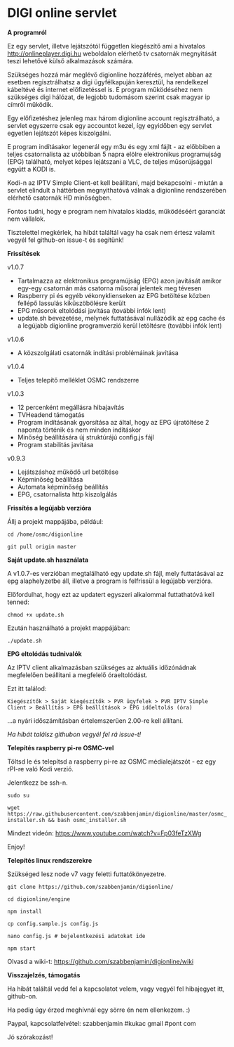 # DIGI online servlet

**A programról**

Ez egy servlet, illetve lejátszótól független kiegészítő ami a hivatalos http://onlineplayer.digi.hu weboldalon elérhető tv csatornák megnyitását teszi lehetővé külső alkalmazások számára. 

Szükséges hozzá már meglévő digionline hozzáférés, melyet abban az esetben regisztrálhatsz a digi ügyfélkapuján keresztül, ha rendelkezel kábeltévé és internet előfizetéssel is. E program működéséhez nem szükséges digi hálózat, de legjobb tudomásom szerint csak magyar ip címről működik.

Egy előfizetéshez jelenleg max három digionline account regisztrálható, a servlet egyszerre csak egy accountot kezel, így egyidőben egy servlet egyetlen lejátszót képes kiszolgálni.

E program indításakor legenerál egy m3u és egy xml fájlt - az előbbiben a teljes csatornalista az utóbbiban 5 napra elölre elektronikus programujság (EPG) található, melyet képes lejátszani a VLC, de teljes műsorújsággal együtt a KODI is.

Kodi-n az IPTV Simple Client-et kell beállítani, majd bekapcsolni - miután a servlet elindult a háttérben megnyithatóvá válnak a digionline rendszerében elérhető csatornák HD minőségben.

Fontos tudni, hogy e program nem hivatalos kiadás, működéséért garanciát nem vállalok.

Tisztelettel megkérlek, ha hibát találtál vagy ha csak nem értesz valamit vegyél fel github-on issue-t és segítünk!

**Frissítések**

v1.0.7
- Tartalmazza az elektronikus programújság (EPG) azon javítását amikor egy-egy csatornán más csatorna műsorai jelentek meg tévesen
- Raspberry pi és egyéb vékonyklienseken az EPG betöltése közben fellépő lassulás kiküszöbölésre került
- EPG műsorok eltolódási javítása (további infók lent)
- update.sh bevezetése, melynek futtatásával nullázódik az epg cache és a legújabb digionline programverzió kerül letöltésre (további infók lent)

v1.0.6

- A közszolgálati csatornák indítási problémáinak javítása

v1.0.4

 - Teljes telepítő melléklet OSMC rendszerre

v1.0.3

- 12 percenként megállásra hibajavítás
- TVHeadend támogatás 
- Program indításának gyorsítása az által, hogy az EPG újratöltése 2 naponta történik és nem minden indításkor
- Minőség beállítására új struktúrájú config.js fájl
- Program stabilitás javítása

v0.9.3

- Lejátszáshoz működő url betöltése
- Képminőség beállítása
- Automata képminőség beállítás
- EPG, csatornalista http kiszolgálás

**Frissítés a legújabb verzióra**

Állj a projekt mappájába, például: 

`cd /home/osmc/digionline`

`git pull origin master`

**Saját update.sh használata**

A v1.0.7-es verzióban megtalálható egy update.sh fájl, mely futtatásával az epg alaphelyzetbe áll, illetve a program is felfrissül a legújabb verzióra.

Előfordulhat, hogy ezt az updatert egyszeri alkalommal futtathatóvá kell tenned:

`chmod +x update.sh`

Ezután használható a projekt mappájában:

`./update.sh`

**EPG eltolódás tudnivalók**

Az IPTV client alkalmazásban szükséges az aktuális időzónádnak megfelelően beállítani a megfelelő óraeltolódást.

Ezt itt találod:

`Kiegészítők > Saját kiegészítők > PVR ügyfelek > PVR IPTV Simple Client > Beállítás > EPG beállítások > EPG időeltolás (óra)`

...a nyári időszámításban értelemszerűen 2.00-re kell állítani.

_Ha hibát találsz githubon vegyél fel rá issue-t!_

**Telepítés raspberry pi-re OSMC-vel**

Töltsd le és telepítsd a raspberry pi-re az OSMC médialejátszót - ez egy rPI-re való Kodi verzió.

Jelentkezz be ssh-n.

`sudo su`

`wget https://raw.githubusercontent.com/szabbenjamin/digionline/master/osmc_installer.sh && bash osmc_installer.sh`

Mindezt videón: https://www.youtube.com/watch?v=Fp03feTzXWg

Enjoy!

**Telepítés linux rendszerekre**

Szükséged lesz node v7 vagy feletti futtatókönyezetre.

`git clone https://github.com/szabbenjamin/digionline/
`

`cd digionline/engine
`

`npm install
`

`cp config.sample.js config.js
`

`nano config.js # bejelentkezési adatokat ide
`

`npm start
`

Olvasd a wiki-t: https://github.com/szabbenjamin/digionline/wiki

**Visszajelzés, támogatás**

Ha hibát találtál vedd fel a kapcsolatot velem, vagy vegyél fel hibajegyet itt, github-on.

Ha pedig úgy érzed meghívnál egy sörre én nem ellenkezem. :) 

Paypal, kapcsolatfelvétel: szabbenjamin #kukac gmail #pont com



Jó szórakozást!
